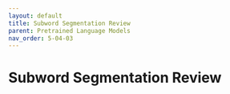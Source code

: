 ```yaml
---
layout: default
title: Subword Segmentation Review
parent: Pretrained Language Models
nav_order: 5-04-03
---
```


# Subword Segmentation Review
